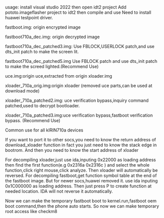 usage:
install visual studio 2022
then open idt2 project
Add pototo.imageflasher project to idt2
then compile and use
Need to install huawei testpoint driver.

fastboot.img: origin encrypted image 

fastboot710a_dec.img: origin decrypted image 

fastboot710a_dec_patched3.img: Use FBLOCK,USERLOCK patch,and use dts_init patch to make the screen lit. 

fastboot710a_dec_patched5.img Use FBLOCK patch and use dts_init patch to make the screed lighted.(Recommend Use)

uce.img:origin uce,extracted from origin xloader.img 

xloader_710a_orig.img:origin xloader (removed uce parts,can be used at download mode)

xloader_710a_patched2.img: uce verification bypass,inquiry command patched,used to decrypt bootloader.  

xloader_710a_patched3.img:uce verification bypass,fastboot verification bypass. (Recommend Use)

Common use for all kIRIN710a devices

If you want to port it to other socs,you need to know the return address of download_xloader function
  in fact you just need to know the stack edge in bootrom.
And then you need to know the start address of xloader

For decompiling xloader,just use ida,inputing 0x22000  as loading address
then find the first function(e.g 0x2316a 0x2316c ) and select the whole function,click right mouse,click analyze.
  Then xloader will automatically be reversed.
For decompiling fastboot,get function symbol table at the end  of the fastboot image.
But for newer socs,huawei removed it.
use ida inputing 0x1C000000 as loading address.
Then just press P to create function at needed location.
IDA will not reverse it automatically.



Now we can make the temporary fastboot boot to kernel.run,fastboot oem boot command,then the phone auto starts.
So now we can make temporary root access like checkm8

